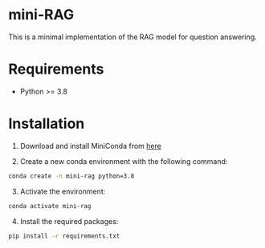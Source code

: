# mini-RAG

This is a minimal implementation of the RAG model for question answering.

# Requirements

- Python >= 3.8

# Installation

1. Download and install MiniConda from [here](https://docs.anaconda.com/miniconda/#quick-command-line-install)

2. Create a new conda environment with the following command:

```bash
conda create -n mini-rag python=3.8
```

3. Activate the environment:

```bash
conda activate mini-rag
```

4. Install the required packages:

```bash
pip install -r requirements.txt
```
